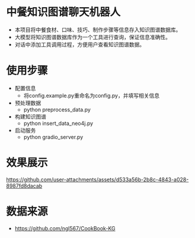 # 中餐知识图谱聊天机器人
- 本项目将中餐食材、口味、技巧、制作步骤等信息存入知识图谱数据库。
- 大模型将知识图谱数据库作为一个工具进行查询，保证信息准确性。
- 对话中添加工具调用过程，方便用户查看知识图谱数据。

# 使用步骤
- 配置信息
  - 将config.example.py重命名为config.py，并填写相关信息
- 预处理数据
  - python preprocess_data.py
- 构建知识图谱
  - python insert_data_neo4j.py
- 启动服务
  - python gradio_server.py

# 效果展示


https://github.com/user-attachments/assets/d533a56b-2b8c-4843-a028-8987fd8dacab



# 数据来源
- https://github.com/ngl567/CookBook-KG

